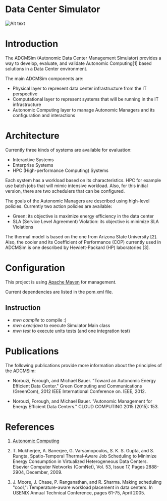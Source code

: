 Data Center Simulator
=====================

![Alt text](https://travis-ci.org/coelhudo/DataCenterSimulator.svg?branch=master)

# Introduction

The ADCMSim (Autonomic Data Center Management Simulator) provides a
way to develop, evaluate, and validate Autonomic Computing\[1\] based
solutions in a Data Center environment.

The main ADCMSim components are:
* Physical layer to represent data center infrastructure from the IT perspective
* Computational layer to represent systems that will be running in the
IT infrastructure
* Autonomic Computing layer to manage Autonomic Managers and its
configuration and interactions

# Architecture

Currently three kinds of systems are available for evaluation:
* Interactive Systems
* Enterprise Systems
* HPC (High-performance Computing) Systems

Each system has a workload based on its characteristics. HPC for
example use batch jobs that will mimic intensive workload. Also, for
this initial version, there are two schedulers that can be configured.

The goals of the Autonomic Managers are described using high-level
policies. Currently two action policies are available:
* Green: its objective is maximize energy efficiency in the data center
* SLA (Service Level Agreement) Violation: its objective is minimize SLA Violations

The thermal model is based on the one from Arizona State University
\[2\]. Also, the cooler and its Coefficient of Performance (COP)
currently used in ADCMSim is one described by Hewlett-Packard (HP)
laboratories \[3\].

# Configuration

This project is using [Apache Maven](https://maven.apache.org/) for management.

Current dependencies are listed in the pom.xml file.

## Instruction

* *mvn compile* to compile :)
* *mvn exec:java* to execute Simulator Main class
* *mvn test* to execute units tests (and one integration test)

# Publications

The following publications provide more information about the
principles of the ADCMSim:

* Norouzi, Forough, and Michael Bauer. "Toward an Autonomic Energy
  Efficient Data Center." Green Computing and Communications
  (GreenCom), 2012 IEEE International Conference on. IEEE, 2012.

* Norouzi, Forough, and Michael Bauer. "Autonomic Management for
Energy Efficient Data Centers." CLOUD COMPUTING 2015 (2015): 153.


References
==========

1. [Autonomic Computing](https://en.wikipedia.org/wiki/Autonomic_computing
   "Autonomic Computing")

2. T. Mukherjee, A. Banerjee, G. Varsamopoulos, S. K. S. Gupta, and
S. Rungta, Spatio-Temporal Thermal-Aware Job Scheduling to Minimize
Energy Consumption in Virtualized Heterogeneous Data Centers. Elsevier
Computer Networks (ComNet), Vol. 53, Issue 17, Pages 2888-2904,
December, 2009.

3. J. Moore, J. Chase, P. Ranganathan, and R. Sharma. Making
scheduling "cool,": Temperature-aware workload placement in data
centers. In USENIX Annual Technical Conference, pages 61-75,
April 2005.
